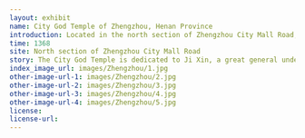 ```yaml
---
layout: exhibit
name: City God Temple of Zhengzhou, Henan Province
introduction: Located in the north section of Zhengzhou City Mall Road, it was built in the early Ming Dynasty and restored in the 14th year of Hongzhi (1501), it is one of the larger and well-preserved ancient architectural complexes of the Ming and Qing Dynasties in Henan Province.
time: 1368
site: North section of Zhengzhou City Mall Road
story: The City God Temple is dedicated to Ji Xin, a great general under Liu Bang during the Han Dynasty. He was captured by the Chu army for saving Liu Bang from being trapped in Xingyang and was burnt to death by Xiang Yu in his anger. After Liu Bang became emperor.Send his ashes to his hometown for burial, and build a temple and statue to enjoy incense forever." Later Liu Bang also ordered the building of city god temples in all counties of the country.
index_image_url: images/Zhengzhou/1.jpg
other-image-url-1: images/Zhengzhou/2.jpg
other-image-url-2: images/Zhengzhou/3.jpg
other-image-url-3: images/Zhengzhou/4.jpg
other-image-url-4: images/Zhengzhou/5.jpg
license:
license-url:
---
```


